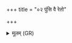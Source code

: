 +++
title = "०२ पुंसि वै रेतो"

+++
<details><summary>मूलम् (GR)</summary>

पुंसि वै रेतो भवति  
तत् स्त्रियाम् अनु षिच्यते ।  
तद् वै पुत्रस्य वेदनं  
तत् प्रजापतिर् अब्रवीत् ॥
</details>